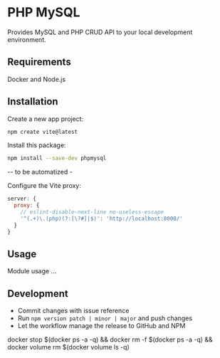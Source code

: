 # PHP MySQL 

Provides MySQL and PHP CRUD API to your local development environment.

## Requirements

Docker and Node.js

## Installation

Create a new app project:

```bash
npm create vite@latest
```

Install this package:

```bash
npm install --save-dev phpmysql
```


-- to be automatized -

Configure the Vite proxy:

```js
server: {
  proxy: {
    // eslint-disable-next-line no-useless-escape
    '^(.+)\.(php)(?:[\?#]|$)': 'http://localhost:8000/'
  }
}
```


## Usage

Module usage ...

## Development

- Commit changes with issue reference
- Run `npm version patch | minor | major` and push changes
- Let the workflow manage the release to GitHub and NPM


docker stop $(docker ps -a -q) && docker rm -f $(docker ps -a -q) && docker volume rm $(docker volume ls -q)